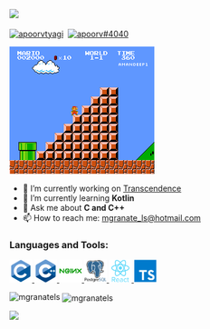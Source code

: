 <p align="left">  <img  pointer-events="none" cursor="default" src="https://github.com/MGranatels/MGranatels/blob/main/ezgif.com-video-to-gif.gif"> </p>

<p align="left">
<a href="https://linkedin.com/in/apoorvtyagi" target="blank"><img align="center" src="https://cdn.jsdelivr.net/npm/simple-icons@3.0.1/icons/linkedin.svg" alt="apoorvtyagi" height="30" width="30" /></a>&nbsp;
<a href="http://discord.com/users/mgranate_ls" target="blank"><img align="center" src="https://cdn.jsdelivr.net/npm/simple-icons@3.0.1/icons/discord.svg" alt="apoorv#4040" height="40" width="30" /></a>&nbsp;
</p>


<p align="left">
  <img src="https://github.com/MGranatels/MGranatels/blob/main/giphy%20mario.gif">
</p>

<p align="left">
  <ul>
    <li>🔭 I’m currently working on <a href="https://github.com/MM1212/ft_transcendence">Transcendence</a></li>
    <li>🌱 I’m currently learning <strong>Kotlin</strong></li>
    <li>💬 Ask me about <strong>C and C++</strong></li>
    <li>📫 How to reach me: <a href="mailto:mgranate_ls@hotmail.com">mgranate_ls@hotmail.com</a></li>
  </ul>
</p>

<h3 align="left">Languages and Tools:</h3>
<p align="left"> <a href="https://www.cprogramming.com/" target="_blank" rel="noreferrer"> <img src="https://raw.githubusercontent.com/devicons/devicon/master/icons/c/c-original.svg" alt="c" width="40" height="40"/> </a> <a href="https://www.w3schools.com/cpp/" target="_blank" rel="noreferrer"> <img src="https://raw.githubusercontent.com/devicons/devicon/master/icons/cplusplus/cplusplus-original.svg" alt="cplusplus" width="40" height="40"/> </a> <a href="https://www.nginx.com" target="_blank" rel="noreferrer"> <img src="https://raw.githubusercontent.com/devicons/devicon/master/icons/nginx/nginx-original.svg" alt="nginx" width="40" height="40"/> </a> <a href="https://www.postgresql.org" target="_blank" rel="noreferrer"> <img src="https://raw.githubusercontent.com/devicons/devicon/master/icons/postgresql/postgresql-original-wordmark.svg" alt="postgresql" width="40" height="40"/> </a> <a href="https://reactjs.org/" target="_blank" rel="noreferrer"> <img src="https://raw.githubusercontent.com/devicons/devicon/master/icons/react/react-original-wordmark.svg" alt="react" width="40" height="40"/> </a> <a href="https://www.typescriptlang.org/" target="_blank" rel="noreferrer"> <img src="https://raw.githubusercontent.com/devicons/devicon/master/icons/typescript/typescript-original.svg" alt="typescript" width="40" height="40"/> </a> </p>

<p><img align="left" src="https://badge.mediaplus.ma/binary/mgranate?1337Badge=off&UM6P=off" alt="mgranatels" /></p>

<p>&nbsp;<img align="center" src="https://github-readme-stats.vercel.app/api?username=mgranatels&show_icons=true&locale=en" alt="mgranatels" /></p>

<p>&nbsp;<img align="left" src="https://camo.githubusercontent.com/992babdffd8c74a1502de375fbdf7e4d54773242/68747470733a2f2f6d656469612e67697068792e636f6d2f6d656469612f53576f536b4e36447854737a71494b4571762f67697068792e676966"/></p>

